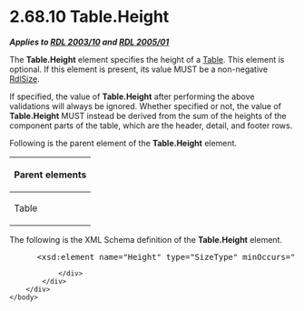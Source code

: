 <html dir="LTR" xmlns:mshelp="http://msdn.microsoft.com/mshelp" xmlns:ddue="http://ddue.schemas.microsoft.com/authoring/2003/5" xmlns:xlink="http://www.w3.org/1999/xlink" xmlns:tool="http://www.microsoft.com/tooltip">
    <head>
        <meta http-equiv="Content-Type" content="text/html; CHARSET=utf-8"></meta>
        <meta name="save" content="history"></meta>
        <title>2.68.10 Table.Height</title>
        <xml>
            <mshelp:toctitle title="2.68.10 Table.Height"></mshelp:toctitle>
            <mshelp:rltitle title="[MS-RDL]: Table.Height"></mshelp:rltitle>
            <mshelp:keyword index="A" term="0c126014-9008-4b16-ade4-5d7e3094dac9"></mshelp:keyword>
            <mshelp:attr name="DCSext.ContentType" value="open specification"></mshelp:attr>
            <mshelp:attr name="AssetID" value="0c126014-9008-4b16-ade4-5d7e3094dac9"></mshelp:attr>
            <mshelp:attr name="TopicType" value="kbRef"></mshelp:attr>
            <mshelp:attr name="DCSext.Title" value="[MS-RDL]: Table.Height" />
        </xml>
    </head>
    <body>
        <div id="header">
            <h1 class="heading">2.68.10 Table.Height</h1>
        </div>
        <div id="mainSection">
            <div id="mainBody">
                <div id="allHistory" class="saveHistory"></div>
                <div id="sectionSection0" class="section" name="collapseableSection">
                    

<p><b><i>Applies to </i></b><a href="a7e2ad00-07c8-4f6d-80ab-3ad55df7b233.htm"><b><i>RDL 2003/10</i></b></a><b>
<i>and </i></b><a href="3ebe2912-4958-4832-b391-cad1f5e13338.htm"><b><i>RDL 2005/01</i></b></a></p>

<p>The <b>Table.Height</b> element specifies the height of a <a href="660db744-699e-4ca3-a2d6-a5cab4bcf9b0.htm">Table</a>. This element is
optional. If this element is present, its value MUST be a non-negative <a href="b40c092e-4fe5-4f7b-a0bf-c98df1361c90.htm">RdlSize</a>.</p>

<p>If specified, the value of <b>Table.Height</b> after
performing the above validations will always be ignored. Whether specified or
not, the value of <b>Table.Height</b> MUST instead be derived from the sum of
the heights of the component parts of the table, which are the header, detail,
and footer rows.</p>

<p>Following is the parent element of the <b>Table.Height</b>
element.</p>

<table>
 <thead>
  <tr>
   <th>
   <p>Parent elements</p>
   </th>
  </tr>
 </thead>
 <tr>
  <td>
  <p>Table</p>
  </td>
 </tr>
</table>

<p>The following is the XML Schema definition of the <b>Table.Height</b>
element.</p>

<dl>
<dd>
<div><pre> &lt;xsd:element name=&quot;Height&quot; type=&quot;SizeType&quot; minOccurs=&quot;0&quot; /&gt;
</pre></div>
</dd></dl>


                </div>
            </div>
        </div>
    </body>
</html>